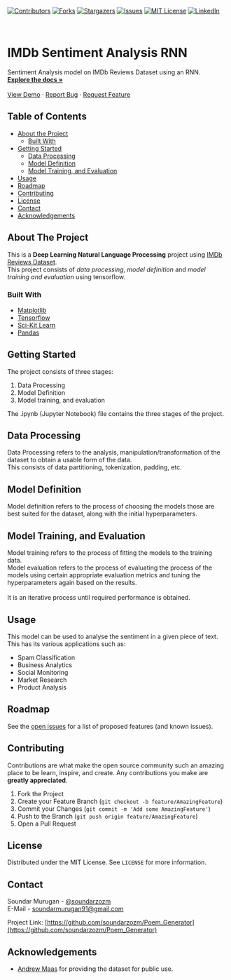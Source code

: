 <!--
*** Thanks for checking out this README Template. If you have a suggestion that would
*** make this better, please fork the repo and create a pull request or simply open
*** an issue with the tag "enhancement".
*** Thanks again! Now go create something AMAZING! :D
***
***
***
*** To avoid retyping too much info. Do a search and replace for the following:
*** github_username, repo, twitter_handle, email
-->





<!-- PROJECT SHIELDS -->
<!--
*** I'm using markdown "reference style" links for readability.
*** Reference links are enclosed in brackets [ ] instead of parentheses ( ).
*** See the bottom of this document for the declaration of the reference variables
*** for contributors-url, forks-url, etc. This is an optional, concise syntax you may use.
*** https://www.markdownguide.org/basic-syntax/#reference-style-links
-->
[![Contributors][contributors-shield]][contributors-url]
[![Forks][forks-shield]][forks-url]
[![Stargazers][stars-shield]][stars-url]
[![Issues][issues-shield]][issues-url]
[![MIT License][license-shield]][license-url]
[![LinkedIn][linkedin-shield]][linkedin-url]



<!-- PROJECT LOGO -->
<br />
<p align="left">

  <h1 align="left">IMDb Sentiment Analysis RNN</h1>

  <p align="left">
    Sentiment Analysis model on IMDb Reviews Dataset using an RNN.
    <br />
    <a href="https://github.com/soundarzozm/Poem_Generator"><strong>Explore the docs »</strong></a>
    <br />
    <br />
    <a href="https://github.com/soundarzozm/Poem_Generator">View Demo</a>
    ·
    <a href="https://github.com/soundarzozm/Poem_Generator/issues">Report Bug</a>
    ·
    <a href="https://github.com/soundarzozm/Poem_Generator/issues">Request Feature</a>
  </p>
</p>



<!-- TABLE OF CONTENTS -->
## Table of Contents

* [About the Project](#about-the-project)
  * [Built With](#built-with)
* [Getting Started](#getting-started)
  * [Data Processing](#process)
  * [Model Definition](#def)
  * [Model Training, and Evaluation](#train)
* [Usage](#usage)
* [Roadmap](#roadmap)
* [Contributing](#contributing)
* [License](#license)
* [Contact](#contact)
* [Acknowledgements](#acknowledgements)



<!-- ABOUT THE PROJECT -->
## About The Project
This is a **Deep Learning Natural Language Processing** project using [IMDb Reviews Dataset](https://www.dropbox.com/s/bjk9tydkqrza8p8/IMDb_Reviews.csv?dl=1).<br>
This project consists of *data processing*, *model definition* and *model training and evaluation* using tensorflow. 


### Built With

* [Matplotlib](https://matplotlib.org/)
* [Tensorflow](https://www.tensorflow.org/)
* [Sci-Kit Learn](https://scikit-learn.org/)
* [Pandas](https://pandas.pydata.org/)



<!-- GETTING STARTED -->
## Getting Started

The project consists of three stages:
1. Data Processing
2. Model Definition
3. Model training, and evaluation

The .ipynb (Jupyter Notebook) file contains the three stages of the project.

## Data Processing

Data Processing refers to the analysis, manipulation/transformation of the dataset to obtain a usable form of the data.<br>
This consists of data partitioning, tokenization, padding, etc.

## Model Definition
 
Model definition refers to the process of choosing the models those are best suited for the dataset, along with the initial hyperparameters.

## Model Training, and Evaluation
 
Model training refers to the process of fitting the models to the training data.<br>
Model evaluation refers to the process of evaluating the process of the models using certain appropriate evaluation metrics and tuning the hyperparameters again based on the results.<br>
<br>
It is an iterative process until required performance is obtained. 



<!-- USAGE EXAMPLES -->
## Usage

This model can be used to analyse the sentiment in a given piece of text. This has its various applications such as:<br>
* Spam Classification
* Business Analytics
* Social Monitoring
* Market Research
* Product Analysis


<!-- ROADMAP -->
## Roadmap

See the [open issues](https://github.com/soundarzozm/Poem_Generator/issues) for a list of proposed features (and known issues).



<!-- CONTRIBUTING -->
## Contributing

Contributions are what make the open source community such an amazing place to be learn, inspire, and create. Any contributions you make are **greatly appreciated**.

1. Fork the Project
2. Create your Feature Branch (`git checkout -b feature/AmazingFeature`)
3. Commit your Changes (`git commit -m 'Add some AmazingFeature'`)
4. Push to the Branch (`git push origin feature/AmazingFeature`)
5. Open a Pull Request



<!-- LICENSE -->
## License

Distributed under the MIT License. See `LICENSE` for more information.



<!-- CONTACT -->
## Contact

Soundar Murugan - [@soundarzozm](https://twitter.com/soundarzozm)<br>
E-Mail - [soundarmurugan91@gmail.com](soundarmurugan91@gmail.com)

Project Link: [https://github.com/soundarzozm/Poem_Generator](https://github.com/soundarzozm/Poem_Generator)



<!-- ACKNOWLEDGEMENTS -->
## Acknowledgements

* [Andrew Maas](http://ai.stanford.edu/~amaas/) for providing the dataset for public use.





<!-- MARKDOWN LINKS & IMAGES -->
<!-- https://www.markdownguide.org/basic-syntax/#reference-style-links -->
[contributors-shield]: https://img.shields.io/github/contributors/soundarzozm/Poem_Generator.svg?style=flat-square
[contributors-url]: https://github.com/soundarzozm/Poem_Generator/graphs/contributors
[forks-shield]: https://img.shields.io/github/forks/soundarzozm/Poem_Generator.svg?style=flat-square
[forks-url]: https://github.com/soundarzozm/Poem_Generator/network/members
[stars-shield]: https://img.shields.io/github/stars/soundarzozm/Poem_Generator.svg?style=flat-square
[stars-url]: https://github.com/soundarzozm/Poem_Generator/stargazers
[issues-shield]: https://img.shields.io/github/issues/soundarzozm/Poem_Generator.svg?style=flat-square
[issues-url]: https://github.com/soundarzozm/Poem_Generator/issues
[license-shield]: https://img.shields.io/github/license/soundarzozm/Poem_Generator.svg?style=flat-square
[license-url]: https://github.com/soundarzozm/Poem_Generator/blob/master/LICENSE.txt
[linkedin-shield]: https://img.shields.io/badge/-LinkedIn-black.svg?style=flat-square&logo=linkedin&colorB=555
[linkedin-url]: https://linkedin.com/in/soundar-murugan
